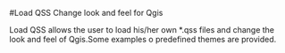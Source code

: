 #Load QSS
Change look and feel for Qgis

Load QSS allows the user to load his/her own *.qss files and change the look and feel of Qgis.Some examples o predefined themes are provided.

